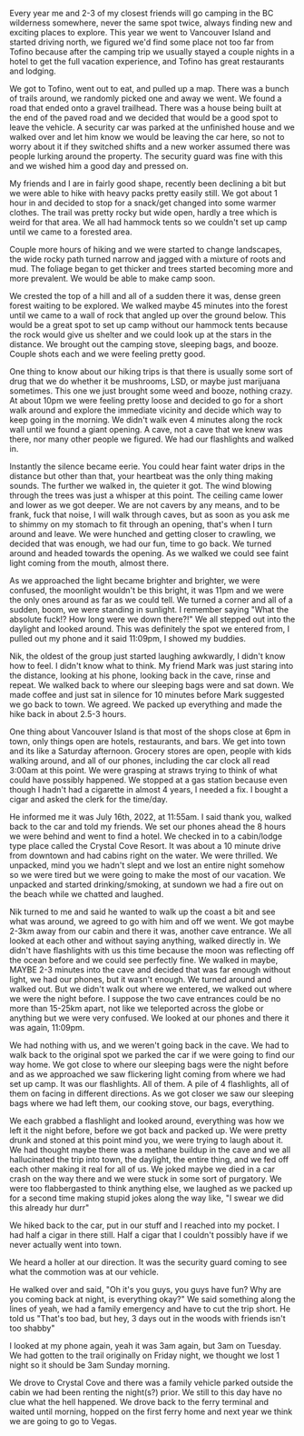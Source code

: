  

Every year me and 2-3 of my closest friends will go camping in the BC wilderness somewhere, never the same spot twice, always finding new and exciting places to explore. This year we went to Vancouver Island and started driving north, we figured we'd find some place not too far from Tofino because after the camping trip we usually stayed a couple nights in a hotel to get the full vacation experience, and Tofino has great restaurants and lodging.

We got to Tofino, went out to eat, and pulled up a map. There was a bunch of trails around, we randomly picked one and away we went. We found a road that ended onto a gravel trailhead. There was a house being built at the end of the paved road and we decided that would be a good spot to leave the vehicle. A security car was parked at the unfinished house and we walked over and let him know we would be leaving the car here, so not to worry about it if they switched shifts and a new worker assumed there was people lurking around the property. The security guard was fine with this and we wished him a good day and pressed on.

My friends and I are in fairly good shape, recently been declining a bit but we were able to hike with heavy packs pretty easily still. We got about 1 hour in and decided to stop for a snack/get changed into some warmer clothes. The trail was pretty rocky but wide open, hardly a tree which is weird for that area. We all had hammock tents so we couldn't set up camp until we came to a forested area.

Couple more hours of hiking and we were started to change landscapes, the wide rocky path turned narrow and jagged with a mixture of roots and mud. The foliage began to get thicker and trees started becoming more and more prevalent. We would be able to make camp soon.

We crested the top of a hill and all of a sudden there it was, dense green forest waiting to be explored. We walked maybe 45 minutes into the forest until we came to a wall of rock that angled up over the ground below. This would be a great spot to set up camp without our hammock tents because the rock would give us shelter and we could look up at the stars in the distance. We brought out the camping stove, sleeping bags, and booze. Couple shots each and we were feeling pretty good.

One thing to know about our hiking trips is that there is usually some sort of drug that we do whether it be mushrooms, LSD, or maybe just marijuana sometimes. This one we just brought some weed and booze, nothing crazy. At about 10pm we were feeling pretty loose and decided to go for a short walk around and explore the immediate vicinity and decide which way to keep going in the morning. We didn't walk even 4 minutes along the rock wall until we found a giant opening. A cave, not a cave that we knew was there, nor many other people we figured. We had our flashlights and walked in.

Instantly the silence became eerie. You could hear faint water drips in the distance but other than that, your heartbeat was the only thing making sounds. The further we walked in, the quieter it got. The wind blowing through the trees was just a whisper at this point. The ceiling came lower and lower as we got deeper. We are not cavers by any means, and to be frank, fuck that noise, I will walk through caves, but as soon as you ask me to shimmy on my stomach to fit through an opening, that's when I turn around and leave. We were hunched and getting closer to crawling, we decided that was enough, we had our fun, time to go back. We turned around and headed towards the opening. As we walked we could see faint light coming from the mouth, almost there.

As we approached the light became brighter and brighter, we were confused, the moonlight wouldn't be this bright, it was 11pm and we were the only ones around as far as we could tell. We turned a corner and all of a sudden, boom, we were standing in sunlight. I remember saying "What the absolute fuck!? How long were we down there?!" We all stepped out into the daylight and looked around. This was definitely the spot we entered from, I pulled out my phone and it said 11:09pm, I showed my buddies.

Nik, the oldest of the group just started laughing awkwardly, I didn't know how to feel. I didn't know what to think. My friend Mark was just staring into the distance, looking at his phone, looking back in the cave, rinse and repeat. We walked back to where our sleeping bags were and sat down. We made coffee and just sat in silence for 10 minutes before Mark suggested we go back to town. We agreed. We packed up everything and made the hike back in about 2.5-3 hours.

One thing about Vancouver Island is that most of the shops close at 6pm in town, only things open are hotels, restaurants, and bars. We get into town and its like a Saturday afternoon. Grocery stores are open, people with kids walking around, and all of our phones, including the car clock all read 3:00am at this point. We were grasping at straws trying to think of what could have possibly happened. We stopped at a gas station because even though I hadn't had a cigarette in almost 4 years, I needed a fix. I bought a cigar and asked the clerk for the time/day.

He informed me it was July 16th, 2022, at 11:55am. I said thank you, walked back to the car and told my friends. We set our phones ahead the 8 hours we were behind and went to find a hotel. We checked in to a cabin/lodge type place called the Crystal Cove Resort. It was about a 10 minute drive from downtown and had cabins right on the water. We were thrilled. We unpacked, mind you we hadn't slept and we lost an entire night somehow so we were tired but we were going to make the most of our vacation. We unpacked and started drinking/smoking, at sundown we had a fire out on the beach while we chatted and laughed.

Nik turned to me and said he wanted to walk up the coast a bit and see what was around, we agreed to go with him and off we went. We got maybe 2-3km away from our cabin and there it was, another cave entrance. We all looked at each other and without saying anything, walked directly in. We didn't have flashlights with us this time because the moon was reflecting off the ocean before and we could see perfectly fine. We walked in maybe, MAYBE 2-3 minutes into the cave and decided that was far enough without light, we had our phones, but it wasn't enough. We turned around and walked out. But we didn't walk out where we entered, we walked out where we were the night before. I suppose the two cave entrances could be no more than 15-25km apart, not like we teleported across the globe or anything but we were very confused. We looked at our phones and there it was again, 11:09pm.

We had nothing with us, and we weren't going back in the cave. We had to walk back to the original spot we parked the car if we were going to find our way home. We got close to where our sleeping bags were the night before and as we approached we saw flickering light coming from where we had set up camp. It was our flashlights. All of them. A pile of 4 flashlights, all of them on facing in different directions. As we got closer we saw our sleeping bags where we had left them, our cooking stove, our bags, everything.

We each grabbed a flashlight and looked around, everything was how we left it the night before, before we got back and packed up. We were pretty drunk and stoned at this point mind you, we were trying to laugh about it. We had thought maybe there was a methane buildup in the cave and we all hallucinated the trip into town, the daylight, the entire thing, and we fed off each other making it real for all of us. We joked maybe we died in a car crash on the way there and we were stuck in some sort of purgatory. We were too flabbergasted to think anything else, we laughed as we packed up for a second time making stupid jokes along the way like, "I swear we did this already hur durr"

We hiked back to the car, put in our stuff and I reached into my pocket. I had half a cigar in there still. Half a cigar that I couldn't possibly have if we never actually went into town.

We heard a holler at our direction. It was the security guard coming to see what the commotion was at our vehicle.

He walked over and said, "Oh it's you guys, you guys have fun? Why are you coming back at night, is everything okay?" We said something along the lines of yeah, we had a family emergency and have to cut the trip short. He told us "That's too bad, but hey, 3 days out in the woods with friends isn't too shabby"

I looked at my phone again, yeah it was 3am again, but 3am on Tuesday. We had gotten to the trail originally on Friday night, we thought we lost 1 night so it should be 3am Sunday morning.

We drove to Crystal Cove and there was a family vehicle parked outside the cabin we had been renting the night(s?) prior. We still to this day have no clue what the hell happened. We drove back to the ferry terminal and waited until morning, hopped on the first ferry home and next year we think we are going to go to Vegas.
